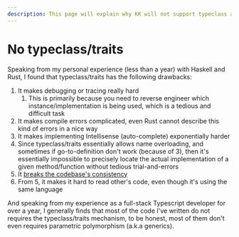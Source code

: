 ```yaml
---
description: This page will explain why KK will not support typeclass and traits.
---
```


# No typeclass/traits

Speaking from my personal experience \(less than a year\) with Haskell and Rust, I found that typeclass/traits has the following drawbacks:

1. It makes debugging or tracing really hard
   1. This is primarily because you need to reverse engineer which instance/implementation is being used,  which is a tedious and difficult task
2. It makes compile errors complicated, even Rust cannot describe this kind of errors in a nice way
3. It makes implementing Intellisense \(auto-complete\) exponentially harder
4. Since typeclass/traits essentially allows name overloading, and sometimes if go-to-definition don't work \(because of 3\), then it's essentially impossible to precisely locate the actual implementation of a given method/function without tedious trial-and-errors
5. It [breaks the codebase's consistency](https://medium.com/@eeue56/why-type-classes-arent-important-in-elm-yet-dd55be125c81) 
6. From 5, it makes it hard to read other's code, even though it's using the same language

And speaking from my experience as a full-stack Typescript developer for over a year, I generally finds that most of the code I've written do not requires the typeclass/traits mechanism, to be honest, most of them don't even requires parametric polymorphism \(a.k.a generics\).

